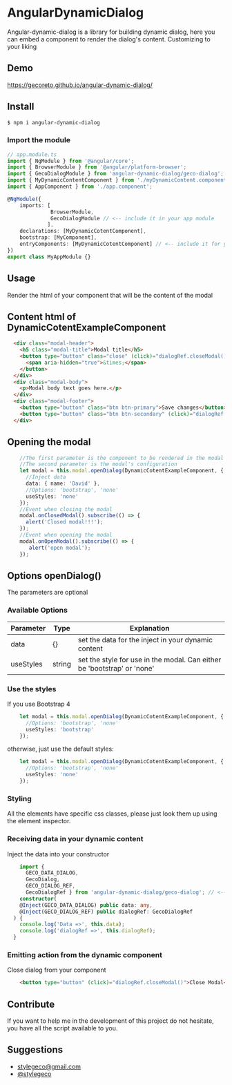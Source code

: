 # AngularDynamicDialog

Angular-dynamic-dialog is a library for building dynamic dialog, here you can embed a component to render the dialog's content. Customizing to your liking

## Demo

https://gecoreto.github.io/angular-dynamic-dialog/

## Install
```bash
$ npm i angular-dynamic-dialog
```

### Import the module
```TypeScript
// app.module.ts
import { NgModule } from '@angular/core';
import { BrowserModule } from '@angular/platform-browser';
import { GecoDialogModule } from 'angular-dynamic-dialog/geco-dialog'; // <-- import the module
import { MyDynamicContentComponent } from './myDynamicContent.component';
import { AppComponent } from './app.component';

@NgModule({
    imports: [
              BrowserModule,
              GecoDialogModule // <-- include it in your app module
             ],
    declarations: [MyDynamicCotentComponent],  
    bootstrap: [MyComponent],
    entryComponents: [MyDynamicCotentComponent] // <-- include it for your dynamic content
})
export class MyAppModule {}
```

## Usage

Render the html of your component that will be the content of the modal

## Content html of DynamicCotentExampleComponent
```Html
  <div class="modal-header">
    <h5 class="modal-title">Modal title</h5>
    <button type="button" class="close" (click)="dialogRef.closeModal()" aria-label="Close">
      <span aria-hidden="true">&times;</span>
    </button>
  </div>
  <div class="modal-body">
    <p>Modal body text goes here.</p>
  </div>
  <div class="modal-footer">
    <button type="button" class="btn btn-primary">Save changes</button>
    <button type="button" class="btn btn-secondary" (click)="dialogRef.closeModal()">Close</button>
  </div>
```

## Opening the modal

```TypeScript
    //The first parameter is the component to be rendered in the modal's content
    //The second parameter is the modal's configuration
    let modal = this.modal.openDialog(DynamicCotentExampleComponent, {
      //Inject data
      data: { name: 'David' },
      //Options: 'bootstrap', 'none'
      useStyles: 'none' 
    });
    //Event when closing the modal
    modal.onClosedModal().subscribe(() => {
      alert('Closed modal!!!');
    });
    //Event when opening the modal
    modal.onOpenModal().subscribe(() => {
       alert('open modal');
    });
```

## Options openDialog()
The parameters are optional
### Available Options
|Parameter   	| Type | Explanation | 
|---	       |---	  |---	|
| data   	    | {}   | set the data for the inject in your dynamic content |
| useStyles | string | set the style for use in the modal. Can either be 'bootstrap' or 'none' |

### Use the styles

If you use Bootstrap 4
```TypeScript
    let modal = this.modal.openDialog(DynamicCotentExampleComponent, {
      //Options: 'bootstrap', 'none'
      useStyles: 'bootstrap' 
    });
```

otherwise, just use the default styles:
```TypeScript
    let modal = this.modal.openDialog(DynamicCotentExampleComponent, {
      //Options: 'bootstrap', 'none'
      useStyles: 'none' 
    });
```

### Styling
All the elements have specific css classes, please just look them up using the element inspector.


### Receiving data in your dynamic content
Inject the data into your constructor
```TypeScript
    import { 
      GECO_DATA_DIALOG, 
      GecoDialog, 
      GECO_DIALOG_REF, 
      GecoDialogRef } from 'angular-dynamic-dialog/geco-dialog'; // <-- import the components
    constructor(
    @Inject(GECO_DATA_DIALOG) public data: any,
    @Inject(GECO_DIALOG_REF) public dialogRef: GecoDialogRef
  ) { 
    console.log('Data =>', this.data);
    console.log('dialogRef =>', this.dialogRef);
  }
```

### Emitting action from the dynamic component
Close dialog from your component
```Html
    <button type="button" (click)="dialogRef.closeModal()">Close Modal</button>
```

## Contribute

If you want to help me in the development of this project do not hesitate, you have all the script available to you.

## Suggestions

- [stylegeco@gmail.com](stylegeco@gmail.com)
- [@stylegeco](https://twitter.com/stylegeco)